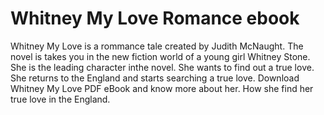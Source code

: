 # Whitney My Love Romance ebook
Whitney My Love is a rommance tale created by Judith McNaught. The novel is takes you in the new fiction world of a young girl Whitney Stone. She is the leading character inthe novel. She wants to find out a true love. She returns to the England and starts searching a true love. <a hrf="http://aazaebooks.com/whitney-my-love-the-westmoreland-dynasty-saga/">Download Whitney My Love PDF eBook</a> and know more about her. How she find her true love in the England.

 
